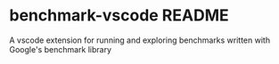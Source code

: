 # benchmark-vscode README

A vscode extension for running and exploring benchmarks written with Google's benchmark library
